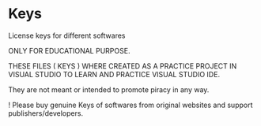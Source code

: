 # Keys
License keys for different softwares



ONLY FOR EDUCATIONAL PURPOSE.


THESE FILES ( KEYS ) WHERE CREATED AS A PRACTICE PROJECT IN VISUAL STUDIO TO LEARN AND PRACTICE VISUAL STUDIO IDE.



They are not meant or intended to promote piracy in any way.

! Please buy genuine Keys of softwares from original websites and support publishers/developers.
